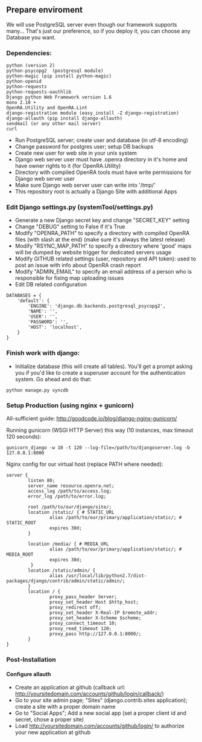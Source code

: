 ## Prepare enviroment
We will use PostgreSQL server even though our framework supports many...
That's just our preference, so if you deploy it, you can choose any Database you want.
### Dependencies:

```
python (version 2)
python-psycopg2  (postgresql module)
python-magic (pip install python-magic)
python-openid
python-requests
python-requests-oauthlib
Django python Web Framework version 1.6
mono 2.10 +
OpenRA.Utility and OpenRA.Lint
django-registration module (easy_install -Z django-registration)
django-allauth (pip install django-allauth)
sendmail (or any other mail server)
curl
```

 * Run PostgreSQL server; create user and database (in utf-8 encoding)
 * Change password for postgres user; setup DB backups
 * Create new user for web site in your unix system
 * Django web server user must have .openra directory in it's home and have owner rights to it (for OpenRA.Utility)
 * Directory with compiled OpenRA tools must have write permissions for Django web server user
 * Make sure Django web server user can write into '/tmp/'
 * This repository root is actually a Django Site with additional Apps

### Edit Django settings.py (systemTool/settings.py)

 * Generate a new Django secret key and change "SECRET_KEY" setting
 * Change "DEBUG" setting to False if it's True
 * Modify "OPENRA_PATH" to specify a directory with compiled OpenRA files (with slash at the end) (make sure it's always the latest release)
 * Modify "RSYNC_MAP_PATH" to specify a directory where 'good' maps will be dumped by website trigger for dedicated servers usage
 * Modify GITHUB related settings (user, repository and API token): used to post an issue with info about OpenRA crash report
 * Modify "ADMIN_EMAIL" to specify an email address of a person who is responsible for fixing map uploading issues
 * Edit DB related configuration

```
DATABASES = {
    'default': {
        'ENGINE': 'django.db.backends.postgresql_psycopg2',
        'NAME': '',
        'USER': '',
        'PASSWORD': '',
        'HOST': 'localhost',
    }
}
```

### Finish work with django:
 * Initialize database (this will create all tables). You'll get a prompt asking you if you'd like to create a superuser account for the authentication system. Go ahead and do that:

```
python manage.py syncdb
```

### Setup Production (using nginx + gunicorn)
All-sufficient guide: http://goodcode.io/blog/django-nginx-gunicorn/

Running gunicorn (WSGI HTTP Server) this way (10 instances, max timeout 120 seconds):

```
gunicorn_django -w 10 -t 120 --log-file=/path/to/djangoserver.log -b 127.0.0.1:8000
```

Nginx config for our virtual host (replace PATH where needed):

```
server {
        listen 80;
        server_name resource.openra.net;
        access_log /path/to/access.log;
        error_log /path/to/error.log;

        root /path/to/our/django/site/;
        location /static/ { # STATIC_URL
                alias /path/to/our/primary/application/static/; # STATIC_ROOT
                expires 30d;
        }

        location /media/ { # MEDIA_URL
                alias /path/to/our/primary/application/static/; # MEDIA_ROOT
                expires 30d;
         }
        location /static/admin/ {
                alias /usr/local/lib/python2.7/dist-packages/django/contrib/admin/static/admin/;
        }
        location / {
                proxy_pass_header Server;
                proxy_set_header Host $http_host;
                proxy_redirect off;
                proxy_set_header X-Real-IP $remote_addr;
                proxy_set_header X-Scheme $scheme;
                proxy_connect_timeout 10;
                proxy_read_timeout 120;
                proxy_pass http://127.0.0.1:8000/;
        }
}
```

### Post-Installation
#### Configure allauth
 * Create an application at github (callback url: http://yoursitedomain.com/accounts/github/login/callback/)
 * Go to your site admin page; "Sites" (django.contrib.sites application); create a site with a proper domain name
 * Go to "Social Apps"; Add a new social app (set a proper client id and secret, chose a proper site)
 * Load http://yoursitedomain.com/accounts/github/login/  to authorize your new application at github
